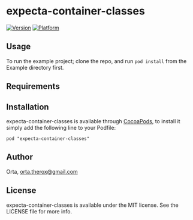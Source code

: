 # expecta-container-classes

[![Version](http://cocoapod-badges.herokuapp.com/v/expecta-container-classes/badge.png)](http://cocoadocs.org/docsets/expecta-container-classes)
[![Platform](http://cocoapod-badges.herokuapp.com/p/expecta-container-classes/badge.png)](http://cocoadocs.org/docsets/expecta-container-classes)

## Usage

To run the example project; clone the repo, and run `pod install` from the Example directory first.

## Requirements

## Installation

expecta-container-classes is available through [CocoaPods](http://cocoapods.org), to install
it simply add the following line to your Podfile:

    pod "expecta-container-classes"

## Author

Orta, orta.therox@gmail.com

## License

expecta-container-classes is available under the MIT license. See the LICENSE file for more info.

